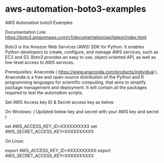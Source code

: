 # aws-automation-boto3-examples
AWS Automation boto3 Examples

Documentation Link: https://boto3.amazonaws.com/v1/documentation/api/latest/index.html

Boto3 is the Amazon Web Services (AWS) SDK for Python. It enables Python developers to create, configure, and manage AWS services, such as EC2 and S3. Boto3 provides an easy to use, object-oriented API, as well as low-level access to AWS services.

Prerequisites: 
  Anaconda ( https://www.anaconda.com/products/individual ). Anaconda is a free and open-source distribution of the Python and R programming languages for scientific computing, that aims to simplify package management and deployment. It will contain all the packages required to test the automation scripts.

Set AWS Access key ID & Secret access key as below.

On Windows: ( Updated below key and secret with your AWS key and secret )

  set AWS_ACCESS_KEY_ID=XXXXXXXXXX
  set AWS_SECRET_ACCESS_KEY=XXXXXXXXXX

On Linux:

  export AWS_ACCESS_KEY_ID=XXXXXXXXXX
  export AWS_SECRET_ACCESS_KEY=XXXXXXXXXX
